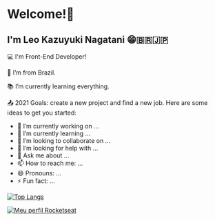 # Welcome!🚀

## I'm Leo Kazuyuki Nagatani 😁🇧🇷🇯🇵

:computer: I'm Front-End Developer!

:house_with_garden: I’m from Brazil.

:books: I’m currently learning everything.

:outbox_tray: 2021 Goals: create a new project and find a new job.
Here are some ideas to get you started:
- 🔭 I’m currently working on ...
- 🌱 I’m currently learning ...
- 👯 I’m looking to collaborate on ...
- 🤔 I’m looking for help with ...
- 💬 Ask me about ...
- 📫 How to reach me: ...
- 😄 Pronouns: ...
- ⚡ Fun fact: ...

[![Top Langs](https://github-readme-stats.vercel.app/api/top-langs/?username=anuraghazra&layout=compact)](https://github.com/anuraghazra/github-readme-stats)

[![Meu perfil Rocketseat](https://img.shields.io/badge/Meu%20Perfil-Rocketseat-purple)](https://app.rocketseat.com.br/me/leo-kazuyuki-nagatani-1567323289)
